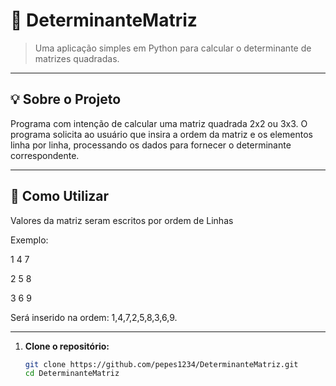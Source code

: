 # 📐 DeterminanteMatriz

> Uma aplicação simples em Python para calcular o determinante de matrizes quadradas.

---

## 💡 Sobre o Projeto

Programa com intenção de calcular uma matriz quadrada 2x2 ou 3x3. O programa solicita ao usuário que insira a ordem da matriz e os elementos linha por linha, processando os dados para fornecer o determinante correspondente.

---

## 🚀 Como Utilizar

Valores da matriz seram escritos por ordem de Linhas

Exemplo:

1  4  7  

2  5  8

3  6  9

Será inserido na ordem:
1,4,7,2,5,8,3,6,9.

---

1. **Clone o repositório:**

   ```bash
   git clone https://github.com/pepes1234/DeterminanteMatriz.git
   cd DeterminanteMatriz
